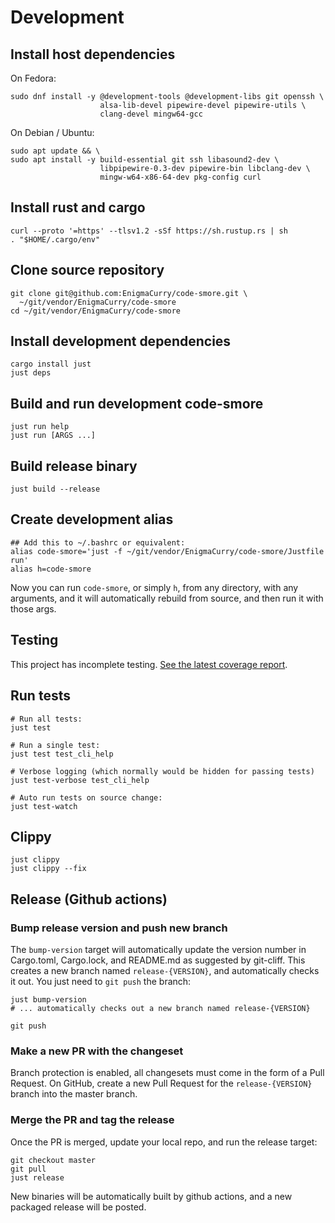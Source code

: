 # Development

## Install host dependencies

On Fedora:

```
sudo dnf install -y @development-tools @development-libs git openssh \
                    alsa-lib-devel pipewire-devel pipewire-utils \
                    clang-devel mingw64-gcc
```

On Debian / Ubuntu:

```
sudo apt update && \
sudo apt install -y build-essential git ssh libasound2-dev \
                    libpipewire-0.3-dev pipewire-bin libclang-dev \
                    mingw-w64-x86-64-dev pkg-config curl
```

## Install rust and cargo

```
curl --proto '=https' --tlsv1.2 -sSf https://sh.rustup.rs | sh
. "$HOME/.cargo/env"
```

## Clone source repository

```
git clone git@github.com:EnigmaCurry/code-smore.git \
  ~/git/vendor/EnigmaCurry/code-smore
cd ~/git/vendor/EnigmaCurry/code-smore
```

## Install development dependencies

```
cargo install just
just deps
```

## Build and run development code-smore

```
just run help
just run [ARGS ...]
```

## Build release binary

```
just build --release
```

## Create development alias

```
## Add this to ~/.bashrc or equivalent:
alias code-smore='just -f ~/git/vendor/EnigmaCurry/code-smore/Justfile run'
alias h=code-smore
```

Now you can run `code-smore`, or simply `h`, from any directory, with
any arguments, and it will automatically rebuild from source, and then
run it with those args.

## Testing

This project has incomplete testing. [See the latest coverage
report](https://EnigmaCurry.github.io/code-smore/coverage/master/).

## Run tests

```
# Run all tests:
just test

# Run a single test:
just test test_cli_help

# Verbose logging (which normally would be hidden for passing tests)
just test-verbose test_cli_help

# Auto run tests on source change:
just test-watch
```

## Clippy

```
just clippy
just clippy --fix
```

## Release (Github actions)

### Bump release version and push new branch

The `bump-version` target will automatically update the version number
in Cargo.toml, Cargo.lock, and README.md as suggested by git-cliff.
This creates a new branch named `release-{VERSION}`, and automatically
checks it out. You just need to `git push` the branch:

```
just bump-version
# ... automatically checks out a new branch named release-{VERSION}

git push
```

### Make a new PR with the changeset

Branch protection is enabled, all changesets must come in the form of
a Pull Request. On GitHub, create a new Pull Request for the
`release-{VERSION}` branch into the master branch.

### Merge the PR and tag the release

Once the PR is merged, update your local repo, and run the release
target:

```
git checkout master
git pull
just release
```

New binaries will be automatically built by github actions, and a new
packaged release will be posted.
